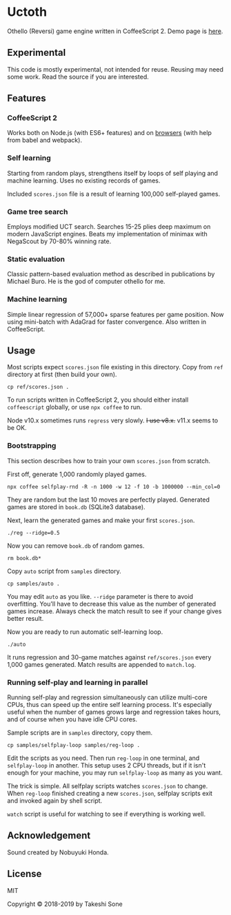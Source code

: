# Uctoth

Othello (Reversi) game engine written in CoffeeScript 2.
Demo page is [here](https://ts1.github.io/uctoth/).

## Experimental

This code is mostly experimental, not intended for reuse.
Reusing may need some work.
Read the source if you are interested.

## Features

### CoffeeScript 2

Works both on Node.js (with ES6+ features) and on [browsers](https://ts1.github.io/uctoth/) (with help from babel and webpack).

### Self learning

Starting from random plays, strengthens itself by loops of self playing and
machine learning.
Uses no existing records of games.

Included `scores.json` file is a result of learning 100,000 self-played games.

### Game tree search

Employs modified UCT search.
Searches 15-25 plies deep maximum on modern JavaScript engines.
Beats my implementation of minimax with NegaScout by 70-80% winning rate.

### Static evaluation

Classic pattern-based evaluation method as described in publications by Michael Buro.
He is the god of computer othello for me.

### Machine learning

Simple linear regression of 57,000+ sparse features per game position.
Now using mini-batch with AdaGrad for faster convergence.
Also written in CoffeeScript.

## Usage

Most scripts expect `scores.json` file existing in this directory.
Copy from `ref` directory at first (then build your own).

```
cp ref/scores.json .
```

To run scripts written in CoffeeScript 2, you should either install
`coffeescript` globally, or use `npx coffee` to run.

Node v10.x sometimes runs `regress` very slowly. ~~I use v8.x.~~
v11.x seems to be OK.

### Bootstrapping

This section describes how to train your own `scores.json` from scratch.

First off, generate 1,000 randomly played games.

```
npx coffee selfplay-rnd -R -n 1000 -w 12 -f 10 -b 1000000 --min_col=0
```

They are random but the last 10 moves are perfectly played.
Generated games are stored in `book.db` (SQLite3 database).

Next, learn the generated games and make your first `scores.json`.

```
./reg --ridge=0.5
```

Now you can remove `book.db` of random games.

```
rm book.db*
```

Copy `auto` script from `samples` directory.

```
cp samples/auto .
```

You may edit `auto` as you like.
`--ridge` parameter is there to avoid overfitting.
You'll have to decrease this value as the number of generated games increase.
Always check the match result to see if your change gives better result.

Now you are ready to run automatic self-learning loop.

```
./auto
```

It runs regression and 30-game matches against `ref/scores.json`
every 1,000 games generated.
Match results are appended to `match.log`.

### Running self-play and learning in parallel

Running self-play and regression simultaneously can utilize multi-core CPUs,
thus can speed up the entire self learning process.
It's especially useful when the number of games grows large and regression takes
hours, and of course when you have idle CPU cores.

Sample scripts are in `samples` directory, copy them.

```
cp samples/selfplay-loop samples/reg-loop .
```

Edit the scripts as you need.
Then run `reg-loop` in one terminal, and `selfplay-loop` in another.
This setup uses 2 CPU threads, but if it isn't enough for your machine,
you may run `selfplay-loop` as many as you want.

The trick is simple.
All selfplay scripts watches `scores.json` to change.
When `reg-loop` finished creating a new `scores.json`, selfplay scripts exit
and invoked again by shell script.

`watch` script is useful for watching to see if everything is working well.

## Acknowledgement

Sound created by Nobuyuki Honda.

## License

MIT

Copyright © 2018-2019 by Takeshi Sone

